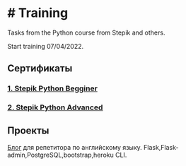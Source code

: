 <h1># Training</h1>
Tasks from the Python course from Stepik and others. 
<p>Start training 07/04/2022.</p>

<h2>Сертификаты</h2>
<h3><a href = "https://stepik.org/cert/1502846"> 1. Stepik Python Begginer </a></h3>   
<h3><a href = "https://stepik.org/cert/1592061"> 2. Stepik Python Advanced </a></h3>
<h2>Проекты</h2>
<a href = "http://nataliblog.herokuapp.com/"> Блог</a> для репетитора по английскому языку. Flask,Flask-admin,PostgreSQL,bootstrap,heroku CLI.
